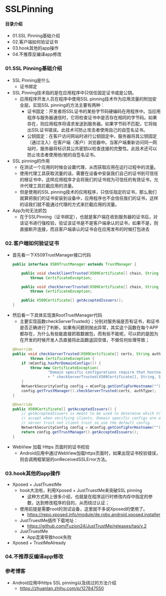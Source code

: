# SSLPinning
#### 目录介绍
- 01.SSL Pinning基础介绍
- 02.客户端如何验证证书
- 03.hook其他的app操作
- 04.不推荐反编译app修改





### 01.SSL Pinning基础介绍
- SSL Pinning是什么
    - 证书绑定
- SSL Pinning技术指的是在应用程序中只信任固定证书或是公钥。
    - 应用程序开发人员在程序中使用SSL pinning技术作为应用流量的附加安全层。实现SSL pinning的方法主要有两种：
        - 证书固定：开发者将SSL证书的某些字节码硬编码在用程序中。当应用程序与服务器通信时，它将检查证书中是否存在相同的字节码。如果存在，则应用程序将请求发送到服务器。如果字节码不匹配，它将抛出SSL证书错误。此技术可防止攻击者使用自己的自签名证书。
        - 公钥固定：在客户访问网站时进行公钥固定中，服务器将其公钥固定（通过注入）在客户端（客户）浏览器中。当客户端重新访问同一网站时，服务器将标识其公共密钥以检查连接的完整性。此技术还可以防止攻击者使用他/她的自签名证书。
- SSL pinning的作用
    - 在测试一个应用的时候会设置代理，从而获取应用在运行过程中的流量。
    - 使用代理工具获取流量的话，需要在设备中安装我们自己的证书到可信任的根证书中，这样应用程序才会将我们的证书视为可信任的有效证书，允许代理工具拦截应用的流量。
    - 但是使用的SSL pinning技术的应用程序，只信任指定的证书，那么我们就算把我们的证书安装到设备中，应用程序也不会信任我们的证书，这样的话我们就不能通过代理的方式来拦截应用的流量。
- App为何无法抓包
    - 在于SSLPinning（证书绑定），也就是客户端在收到服务器的证书后，对该证书进行强校验，验证该证书是不是客户端承认的证书，如果不是，则直接断开连接，而且客户端承认的证书会在应用发布的时候打包进去



### 02.客户端如何验证证书
- 首先看一下X509TrustManager接口代码
    ``` java
    public interface X509TrustManager extends TrustManager {
    
        public void checkClientTrusted(X509Certificate[] chain, String authType)
            throws CertificateException;
    
        public void checkServerTrusted(X509Certificate[] chain, String authType)
            throws CertificateException;
    
        public X509Certificate[] getAcceptedIssuers();
    }
    ```
- 然后看一下具体实现类RootTrustManager代码
    - 主要实现函数checkServerTrusted()；分别对服务端是否有证书，和证书是否正确进行了判断，如果有问题则抛出异常，其实这个函数在每个APP都存在，为什么有些能直接抓取数据包，而有些不能呢，可以抓的是因为在开发的时候开发人员直接将此函数返回空值，不做任何处理导致；
    ``` java
    @Override
    public void checkServerTrusted(X509Certificate[] certs, String authType)
            throws CertificateException {
        if (mConfig.hasPerDomainConfigs()) {
            throw new CertificateException(
                    "Domain specific configurations require that hostname aware"
                    + " checkServerTrusted(X509Certificate[], String, String) is used");
        }
        NetworkSecurityConfig config = mConfig.getConfigForHostname("");
        config.getTrustManager().checkServerTrusted(certs, authType);
    }
    
    @Override
    public X509Certificate[] getAcceptedIssuers() {
        // getAcceptedIssuers is meant to be used to determine which trust anchors the server will
        // accept when verifying clients. Domain specific configs are only for use in checking
        // server trust not client trust so use the default config.
        NetworkSecurityConfig config = mConfig.getConfigForHostname("");
        return config.getTrustManager().getAcceptedIssuers();
    }
    ```
-  WebView 加载 Https 页面时的证书校验
    - Android应用中通过WebView加载https页面时，如果出现证书校验错误，则会调用框架层的onReceivedSSLError方法。



### 03.hook其他的app操作
- Xposed + JustTruestMe
    - hook大法啦，利用Xposed + JustTruestMe来突破SSL pinning
        - 这种方式网上很多介绍，也就是在程序运行时修改内存中指定的参数，达到修改程序的目的，从而绕过认证；
    - 使用前提是需要root的测试设备，这里就不多说Xposed的使用了。
        - https://repo.xposed.info/module/de.robv.android.xposed.installer
    - JustTruestMe插件下载地址：
        - https://github.com/Fuzion24/JustTrustMe/releases/tag/v.2
    - JustTruestMe
        - App混淆导致hook失败
- Xposed + TrustMeAlready



### 04.不推荐反编译app修改



### 参考博客
- Android应用中https SSL pinning以及绕过的方法介绍
    - https://zhuanlan.zhihu.com/p/127847550



